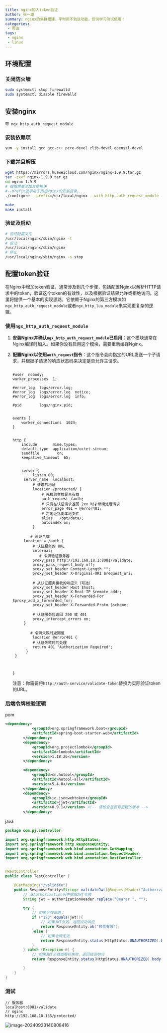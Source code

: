 ```yaml
---
title: nginx加入token验证
author: 张一雄
summary: nginx的集群搭建，平时用不到这功能，仅供学习测试使用！
categories:
 - 周边
tags:
 - nginx
 - linux
---
```


## 环境配置

### 关闭防火墙

```sh
sudo systemctl stop firewalld
sudo systemctl disable firewalld
```



## 安装nginx

`带 ngx_http_auth_request_module`

### 安装依赖项

```sh
yum -y install gcc gcc-c++ pcre-devel zlib-devel openssl-devel
```

### 下载并且解压

```sh
wget https://mirrors.huaweicloud.com/nginx/nginx-1.9.9.tar.gz
tar -zxvf nginx-1.9.9.tar.gz 
cd nginx-1.9.9
# 根据需要添加其他模块  
#--prefix选项用于指定Nginx的安装目录。
./configure --prefix=/usr/local/nginx --with-http_auth_request_module --with-http_ssl_module --with-http_realip_module 

make  
make install
```

### 验证及启动

```sh
# 验证配置文件
/usr/local/nginx/sbin/nginx -t
# 启动
/usr/local/nginx/sbin/nginx
# 停止
/usr/local/nginx/sbin/nginx -s stop
```

## 配置token验证

在Nginx中增加token验证，通常涉及到几个步骤，包括配置Nginx以解析HTTP请求中的token，验证这个token的有效性，以及根据验证结果允许或拒绝访问。这里将提供一个基本的实现思路，它依赖于Nginx的第三方模块如`ngx_http_auth_request_module`或者`ngx_http_lua_module`来实现更复杂的逻辑。

### 使用`ngx_http_auth_request_module`

1. **安装Nginx并确认`ngx_http_auth_request_module`已启用**：这个模块通常在Nginx编译时加入。如果你没有启用这个模块，需要重新编译Nginx。

2. **配置Nginx以使用`auth_request`指令**：这个指令会向指定的URL发送一个子请求，并根据子请求的响应状态码来决定是否允许主请求。

   ```nginx
   
   #user  nobody;
   worker_processes  1;
   
   #error_log  logs/error.log;
   #error_log  logs/error.log  notice;
   #error_log  logs/error.log  info;
   
   #pid        logs/nginx.pid;
   
   
   events {
       worker_connections  1024;
   }
   
   
   http {
       include       mime.types;
       default_type  application/octet-stream;
       sendfile        on;
       keepalive_timeout  65;
   
   
       server {  
   	    	listen 80;  
   	  	server_name  localhost;  
           	# 请求的地址
   	    	location /protected/ {  
   	    		# 先校验令牌是否有效
   	    		auth_request /auth;  
   		     	# 只有在认证请求返回 2xx 时才继续处理请求  
   		     	error_page 401 = @error401;  
   		 		# 将地址指向本地文件
   		 		alias   /opt/data/;  
   		   		autoindex on;  
   	    	}  
   
           # 验证令牌
   		location = /auth {  
   	        # 认证服务的 URL  
   	        internal;  
               # 令牌验证服务器
   	        proxy_pass http://192.168.18.1:8081/validate;  
   	        proxy_pass_request_body off;  
   	        proxy_set_header Content-Length "";  
   	        proxy_set_header X-Original-URI $request_uri;  
   	  
   	        # 从认证服务接收的响应头（可选）  
   	        proxy_set_header Host $host;  
   	        proxy_set_header X-Real-IP $remote_addr;  
   	        proxy_set_header X-Forwarded-For $proxy_add_x_forwarded_for;  
   	        proxy_set_header X-Forwarded-Proto $scheme;  
   	  
   	        # 认证服务应返回 200 或 401  
   	        proxy_intercept_errors on;  
   	    }  
   
           # 令牌失败时返回值
   	    	location @error401 {  
   	        # 认证失败时的处理  
   	        return 401 'Authorization Required';  
   	     } 
   	}
   
   
       
   }
   
   ```
   
   注意：你需要将`http://auth-service/validate-token`替换为实际验证token的URL。

### 后端令牌校验逻辑

pom

```xml
<dependency>
			<groupId>org.springframework.boot</groupId>
			<artifactId>spring-boot-starter-web</artifactId>
		</dependency>
		<dependency>
			<groupId>org.projectlombok</groupId>
			<artifactId>lombok</artifactId>
			<version>1.18.26</version>
		</dependency>

		<dependency>
			<groupId>cn.hutool</groupId>
			<artifactId>hutool-all</artifactId>
			<version>5.4.0</version>
		</dependency>
		<dependency>
			<groupId>io.jsonwebtoken</groupId>
			<artifactId>jjwt</artifactId>
			<version>0.9.1</version> <!-- 请检查是否有更新的版本 -->
		</dependency>
```

java

```java
package com.pj.controller;

import org.springframework.http.HttpStatus;
import org.springframework.http.ResponseEntity;
import org.springframework.web.bind.annotation.GetMapping;
import org.springframework.web.bind.annotation.RequestHeader;
import org.springframework.web.bind.annotation.RestController;


@RestController
public class TestController {

    @GetMapping("/validate")
    public ResponseEntity<String> validateJwt(@RequestHeader("Authorization") String authorizationHeader) {
        // 从Authorization头中提取JWT令牌
        String jwt = authorizationHeader.replace("Bearer ", "");

        try {
            // 如果令牌正确：
            if ("123".equals(jwt)){
                // 如果JWT有效，返回成功响应
                return ResponseEntity.ok("领票有效");
            }else {
                // 如果令牌无效
                return ResponseEntity.status(HttpStatus.UNAUTHORIZED).body("令牌无效");
            }
        } catch (Exception e) {
            // 如果JWT无效或解析失败，返回错误响应
            return ResponseEntity.status(HttpStatus.UNAUTHORIZED).body("令牌无效");

        }
    }
}

```

### 测试

```http
// 服务器
localhost:8081/validate
// nginx
http://192.168.18.135/protected/
```

![image-20240923140808416](https://img.myfox.fun/img/image-20240923140808416.png)
